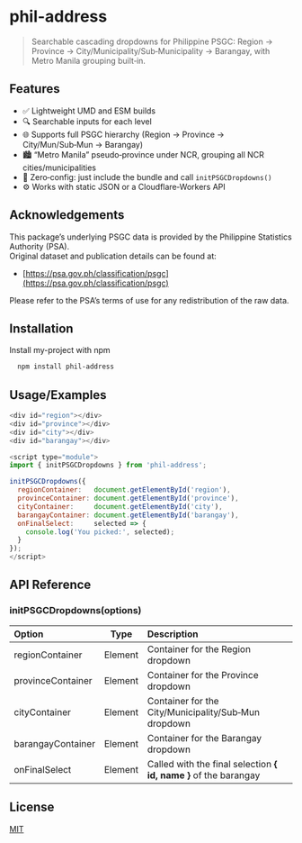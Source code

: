 # phil-address

> Searchable cascading dropdowns for Philippine PSGC: Region → Province → City/Municipality/Sub‑Municipality → Barangay, with Metro Manila grouping built‑in.


## Features

- ✅ Lightweight UMD and ESM builds  
- 🔍 Searchable inputs for each level  
- 🌐 Supports full PSGC hierarchy (Region → Province → City/Mun/Sub‑Mun → Barangay)  
- 🏙️ “Metro Manila” pseudo‑province under NCR, grouping all NCR cities/municipalities  
- 🚀 Zero‑config: just include the bundle and call `initPSGCDropdowns()`  
- ⚙️ Works with static JSON or a Cloudflare‑Workers API



## Acknowledgements

This package’s underlying PSGC data is provided by the Philippine Statistics Authority (PSA).  
Original dataset and publication details can be found at:

 - [https://psa.gov.ph/classification/psgc](https://psa.gov.ph/classification/psgc)

Please refer to the PSA’s terms of use for any redistribution of the raw data.


## Installation

Install my-project with npm

```bash
  npm install phil-address
```
    
## Usage/Examples

```javascript
<div id="region"></div>
<div id="province"></div>
<div id="city"></div>
<div id="barangay"></div>

<script type="module">
import { initPSGCDropdowns } from 'phil-address';

initPSGCDropdowns({
  regionContainer:   document.getElementById('region'),
  provinceContainer: document.getElementById('province'),
  cityContainer:     document.getElementById('city'),
  barangayContainer: document.getElementById('barangay'),
  onFinalSelect:     selected => {
    console.log('You picked:', selected);
  }
});
</script>
```




## API Reference

### initPSGCDropdowns(options)


| Option | Type | Description |
| :---         |     :---:      |          :--- |
| regionContainer   | Element     | 	Container for the Region dropdown    |
| provinceContainer    | Element       | Container for the Province dropdown      |
| cityContainer   | Element     | Container for the City/Municipality/Sub‑Mun dropdown    |
| barangayContainer    | Element       | Container for the Barangay dropdown      |
| onFinalSelect   | Element     | Called with the final selection **{ id, name }** of the barangay    |





## License

[MIT](https://choosealicense.com/licenses/mit/)


